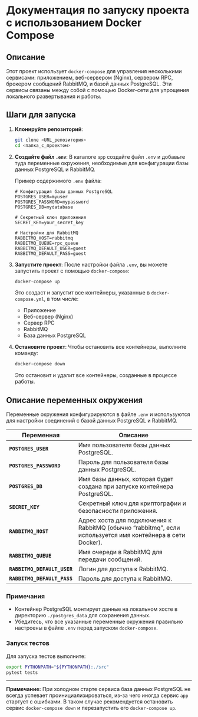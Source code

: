 # Документация по запуску проекта с использованием Docker Compose

## Описание

Этот проект использует `docker-compose` для управления несколькими сервисами: приложением, веб-сервером (Nginx), сервером RPC, брокером сообщений RabbitMQ, и базой данных PostgreSQL. Эти сервисы связаны между собой с помощью Docker-сети для упрощения локального развертывания и работы.

## Шаги для запуска

1. **Клонируйте репозиторий**:

    ```bash
    git clone <URL_репозитория>
    cd <папка_с_проектом>
    ```

2. **Создайте файл `.env`**:
    В каталоге `app` создайте файл `.env` и добавьте туда переменные окружения, необходимые для конфигурации базы данных PostgreSQL и RabbitMQ.

    Пример содержимого `.env` файла:

    ```env
    # Конфигурация базы данных PostgreSQL
    POSTGRES_USER=myuser
    POSTGRES_PASSWORD=mypassword
    POSTGRES_DB=mydatabase

    # Секретный ключ приложения
    SECRET_KEY=your_secret_key

    # Настройки для RabbitMQ
    RABBITMQ_HOST=rabbitmq
    RABBITMQ_QUEUE=rpc_queue
    RABBITMQ_DEFAULT_USER=guest
    RABBITMQ_DEFAULT_PASS=guest
    ```

3. **Запустите проект**:
    После настройки файла `.env`, вы можете запустить проект с помощью `docker-compose`:

    ```bash
    docker-compose up
    ```

    Это создаст и запустит все контейнеры, указанные в `docker-compose.yml`, в том числе:
    - Приложение
    - Веб-сервер (Nginx)
    - Сервер RPC
    - RabbitMQ
    - База данных PostgreSQL

4. **Остановите проект**:
    Чтобы остановить все контейнеры, выполните команду:

    ```bash
    docker-compose down
    ```

    Это остановит и удалит все контейнеры, созданные в процессе работы.

## Описание переменных окружения

Переменные окружения конфигурируются в файле `.env` и используются для настройки соединений с базой данных PostgreSQL и RabbitMQ.

| Переменная              | Описание                                                                                |
|-------------------------|-----------------------------------------------------------------------------------------|
| **`POSTGRES_USER`**     | Имя пользователя базы данных PostgreSQL.                                                |
| **`POSTGRES_PASSWORD`** | Пароль для пользователя базы данных PostgreSQL.                                         |
| **`POSTGRES_DB`**       | Имя базы данных, которая будет создана при запуске контейнера PostgreSQL.               |
| **`SECRET_KEY`**        | Секретный ключ для криптографии и безопасности приложения.                              |
| **`RABBITMQ_HOST`**     | Адрес хоста для подключения к RabbitMQ (обычно “rabbitmq”, если используется имя контейнера в сети Docker). |
| **`RABBITMQ_QUEUE`**    | Имя очереди в RabbitMQ для передачи сообщений.                                          |
| **`RABBITMQ_DEFAULT_USER`** | Логин для доступа к RabbitMQ.                                                        |
| **`RABBITMQ_DEFAULT_PASS`** | Пароль для доступа к RabbitMQ.                                                       |

### Примечания

- Контейнер PostgreSQL монтирует данные на локальном хосте в директорию `./postgres_data` для сохранения данных.
- Убедитесь, что все указанные переменные окружения правильно настроены в файле `.env` перед запуском `docker-compose`.

### Запуск тестов

Для запуска тестов выполните:

```sh
export PYTHONPATH="${PYTHONPATH}:./src"
pytest tests
```

---

**Примечание:** При холодном старте сервиса база данных PostgreSQL не всегда успевает проинициализироваться, из-за чего иногда сервис `app` стартует с ошибками. В таком случае рекомендуется остановить сервис `docker-compose down` и перезапустить его `docker-compose up`.
